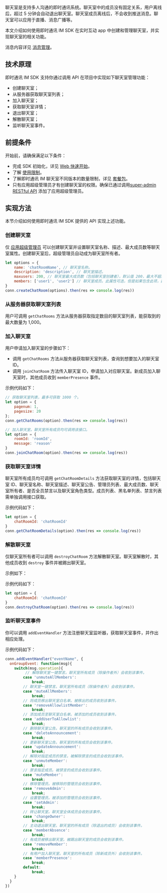 聊天室是支持多人沟通的即时通讯系统。聊天室中的成员没有固定关系，用户离线后，超过 5 分钟会自动退出聊天室。聊天室成员离线后，不会收到推送消息。聊天室可以应用于直播、消息广播等。

本文介绍如何使用即时通讯 IM SDK 在实时互动 app 中创建和管理聊天室，并实现聊天室的相关功能。

消息内容详见 [消息管理](./agora_chat_message_overview)。

## 技术原理

即时通讯 IM SDK 支持你通过调用 API 在项目中实现如下聊天室管理功能：

- 创建聊天室；
- 从服务器获取聊天室列表；
- 加入聊天室；
- 获取聊天室详情；
- 退出聊天室；
- 解散聊天室；
- 监听聊天室事件。

## 前提条件

开始前，请确保满足以下条件：

- 完成 SDK 初始化，详见 [Web 快速开始](./agora_chat_get_started_web)。
- 了解 [使用限制](./agora_chat_limitation)。
- 了解即时通讯 IM 聊天室不同版本的数量限制，详见 [套餐包](./agora_chat_plan)。
- 只有应用超级管理员才有创建聊天室的权限。确保已通过调用[super-admin RESTful API](./agora_chat_restful_chatroom_superadmin?platform=RESTful#添加超级管理员) 添加了应用超级管理员。

## 实现方法

本节介绍如何使用即时通讯 IM SDK 提供的 API 实现上述功能。

### 创建聊天室

仅 [应用超级管理员](./agora_chat_restful_chatroom_superadmin) 可以创建聊天室并设置聊天室名称、描述、最大成员数等聊天室属性。创建聊天室后，超级管理员自动成为聊天室所有者。

```javascript
let options = {
    name: 'chatRoomName', // 聊天室名称。
    description: 'description', // 聊天室描述。
    maxusers: 200, // 聊天室最大成员数（包括聊天室创建者），默认值 200，最大不超过 5,000。
    members: ['user1', 'user2'] // 聊天室成员。此属性可选，但是如果包含此项，数组元素至少一个。
}
conn.createChatRoom(options).then(res => console.log(res))
```

### 从服务器获取聊天室列表

用户可调用 `getChatRooms` 方法从服务器获取指定数目的聊天室列表，能获取到的最大数量为 1,000。

### 加入聊天室

用户申请加入聊天室的步骤如下：

- 调用 `getChatRooms` 方法从服务器获取聊天室列表，查询到想要加入的聊天室 ID。
- 调用 `joinChatRoom` 方法传入聊天室 ID，申请加入对应聊天室。新成员加入聊天室时，其他成员收到 `memberPresence` 事件。

示例代码如下：

```javascript
// 获取聊天室列表，最多可获取 1000 个。
let option = {
    pagenum: 1,
    pagesize: 20
};
conn.getChatRooms(option).then(res => console.log(res))

// 加入聊天室。聊天室所有成员均可调用该接口。
let option = {
    roomId: 'roomId',
    message: 'reason'
}
conn.joinChatRoom(option).then(res => console.log(res))
```

### 获取聊天室详情

聊天室所有成员均可调用 `getChatRoomDetails` 方法获取聊天室的详情，包括聊天室 ID、聊天室名称、聊天室描述、聊天室公告、管理员列表、最大成员数、聊天室所有者、是否全员禁言以及聊天室角色类型。成员列表、黑名单列表、禁言列表需单独调用接口获取。

示例代码如下：

```javascript
let option = {
    chatRoomId: 'chatRoomId'
}
conn.getChatRoomDetails(option).then(res => console.log(res))
```

### 解散聊天室

仅聊天室所有者可以调用 `destroyChatRoom` 方法解散聊天室。聊天室解散时，其他成员收到 `destroy` 事件并被踢出聊天室。

示例如下：

示例代码如下：

```javascript
let option = {
    chatRoomId: 'chatRoomId'
}
conn.destroyChatRoom(option).then(res => console.log(res))
```

### 监听聊天室事件

你可以调用 `addEventHandler` 方法注册聊天室监听器，获取聊天室事件，并作出相应处理。

示例代码如下：

```javascript
conn.addEventHandler("eventName", {
  onGroupEvent: function(msg){
    switch(msg.operation){
         // 解除聊天室一键禁言。聊天室所有成员（除操作者外）会收到该事件。
        case 'unmuteAllMembers':
            break;
        // 聊天室一键禁言。聊天室所有成员（除操作者外）会收到该事件。
        case 'muteAllMembers':
            break;
        // 将成员移出聊天室白名单。被移出的成员收到该事件。
        case 'removeAllowlistMember':
            break;
        // 添加成员至聊天室白名单。被添加的成员收到该事件。
        case 'addUserToAllowlist':
            break;
        // 删除聊天室公告。聊天室的所有成员会收到该事件。
        case 'deleteAnnouncement':
            break;
        // 更新聊天室公告。聊天室的所有成员会收到该事件。
        case 'updateAnnouncement':
            break;
        // 解除对指定成员的禁言。被解除禁言的成员会收到该事件。
        case 'unmuteMember':
            break;
        // 禁言指定成员。被禁言的成员会收到该事件。
        case 'muteMember':
            break;
        // 移除管理员。被移除的管理员会收到该事件。
        case 'removeAdmin':
            break;
        // 设置管理员。被添加的管理员会收到该事件。
        case 'setAdmin':
            break;
        // 转让聊天室。聊天室全体成员会收到该事件。
        case 'changeOwner':
            break;
        // 主动退出聊天室。聊天室的所有成员（除退出的成员）会收到该事件。
        case 'memberAbsence':
            break;
        // 有成员被移出聊天室。被踢出聊天室的成员会收到该事件。
        case 'removeMember':
            break;
        // 有用户加入聊天室。聊天室的所有成员（除新成员外）会收到该事件。
        case 'memberPresence':
            break;
        default:
            break;
    }
  }
})
```
